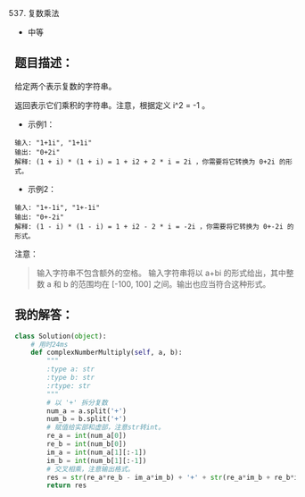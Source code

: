 537. 复数乘法

- 中等

## 题目描述：
给定两个表示复数的字符串。

返回表示它们乘积的字符串。注意，根据定义 i^2 = -1 。

- 示例1：
```
输入: "1+1i", "1+1i"
输出: "0+2i"
解释: (1 + i) * (1 + i) = 1 + i2 + 2 * i = 2i ，你需要将它转换为 0+2i 的形式。
```

- 示例2：
```
输入: "1+-1i", "1+-1i"
输出: "0+-2i"
解释: (1 - i) * (1 - i) = 1 + i2 - 2 * i = -2i ，你需要将它转换为 0+-2i 的形式。
```

注意：
> 输入字符串不包含额外的空格。
> 输入字符串将以 a+bi 的形式给出，其中整数 a 和 b 的范围均在 [-100, 100] 之间。输出也应当符合这种形式。

## 我的解答：
``` python
class Solution(object):
    # 用时24ms
    def complexNumberMultiply(self, a, b):
        """
        :type a: str
        :type b: str
        :rtype: str
        """
        # 以 '+' 拆分复数
        num_a = a.split('+')
        num_b = b.split('+')
        # 赋值给实部和虚部，注意str转int。
        re_a = int(num_a[0])
        re_b = int(num_b[0])
        im_a = int(num_a[1][:-1])
        im_b = int(num_b[1][:-1])
        # 交叉相乘，注意输出格式。
        res = str(re_a*re_b - im_a*im_b) + '+' + str(re_a*im_b + re_b*im_a) + 'i'
        return res
```
